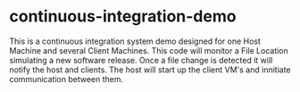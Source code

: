 # continuous-integration-demo
This is a continuous integration system demo designed for one Host Machine and several Client Machines. This code will monitor a File Location simulating a new software release. Once a file change is detected it will notify the host and clients. The host will start up the client VM's and innitiate communication between them.
